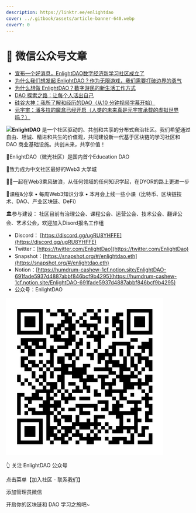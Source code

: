 ```yaml
---
description: https://linktr.ee/enlightdao
cover: ../.gitbook/assets/article-banner-640.webp
coverY: 0
---
```


# 📔 微信公众号文章

* [宣布一个好消息，EnlightDAO数字经济新学习社区成立了](xuan-bu-yi-ge-hao-xiao-xi-enlightdao-shu-zi-jing-ji-xin-xue-xi-she-qu-cheng-li-le.md)
* [为什么我们想发起 EnlightDAO？作为无限游戏，我们需要打破边界的勇气](https://app.gitbook.com/s/5fDzcwwFzxQbLE801lZT/c/lkz3GQMjN9t4fiItlKOU/wei-shen-me-wo-men-xiang-fa-qi-enlightdao-zuo-wei-wu-xian-you-xi-wo-men-xu-yao-da-po-bian-jie-de-yon)
* [为什么想做 EnlightDAO？数字游民的新生活工作方式](wei-shi-mo-xiang-zuo-enlightdao-shu-zi-you-min-de-xin-sheng-huo-gong-zuo-fang-shi.md)
* [DAO 探索之路：让每个人活出自己](https://app.gitbook.com/s/5fDzcwwFzxQbLE801lZT/c/30uhvzC8FH0Lq9v8h7tg/dao-tan-suo-zhi-lu-rang-mei-ge-ren-huo-chu-zi-ji)
* [硅谷大神：我所了解和经历的DAO（从10 分钟视频字幕开始）](https://app.gitbook.com/s/5fDzcwwFzxQbLE801lZT/c/30uhvzC8FH0Lq9v8h7tg/gui-gu-da-shen-wo-suo-le-jie-he-jing-li-de-dao-cong-10-fen-zhong-shi-pin-zi-mu-kai-shi)
* [元宇宙：潘多拉的魔盒已经开启（人类的未来真是元宇宙承载的虚拟世界吗？）](https://app.gitbook.com/s/5fDzcwwFzxQbLE801lZT/c/30uhvzC8FH0Lq9v8h7tg/yuan-yu-zhou-pan-duo-la-de-mo-he-yi-jing-kai-qi-ren-lei-de-wei-lai-zhen-shi-yuan-yu-zhou-cheng-zai-d)



![](../.gitbook/assets/enlightDAO\_SPv-Odc1\_400x400.jpg)**EnlightDAO** 是一个社区驱动的、共创和共享的分布式自治社区。我们希望通过自由、坦诚、精进和共生的价值观，共同建设新一代基于区块链的学习社区和 DAO 商业基础设施。共创未来，共享价值！

🌟EnlightDAO（微光社区）是国内首个Education DAO

🏫致力成为中文社区最好的Web3 大学城

🏄🏻一起在Web3乘风破浪，从任何领域的任何知识学起，在DYOR的路上更进一步

📒课程&分享 • 每周Web3知识分享 • 本月会上线一些小课（比特币、区块链技术、DAO、产业区块链、DeFi）

🏛参与建设： 社区目前有治理公会、课程公会、运营公会、技术公会、翻译公会、艺术公会，欢迎加入Disord报名工作组

* Discord： [https://discord.gg/ugRU8YHFFE](https://discord.gg/ugRU8YHFFE)
* Twitter：[https://twitter.com/EnlightDao](https://twitter.com/EnlightDao)
* Snapshot：[https://snapshot.org/#/enlightdao.eth](https://snapshot.org/#/enlightdao.eth)
* Notion：[https://humdrum-cashew-1cf.notion.site/EnlightDAO-691fade5937d4887abbf846bcf9b4295](https://humdrum-cashew-1cf.notion.site/EnlightDAO-691fade5937d4887abbf846bcf9b4295)
* 公众号：EnlightDAO

![](../.gitbook/assets/scan-to-follow.png)

👆 关注 EnlightDAO 公众号

点击菜单【加入社区 - 联系我们】

添加管理员微信

开启你的区块链和 DAO 学习之旅吧\~
